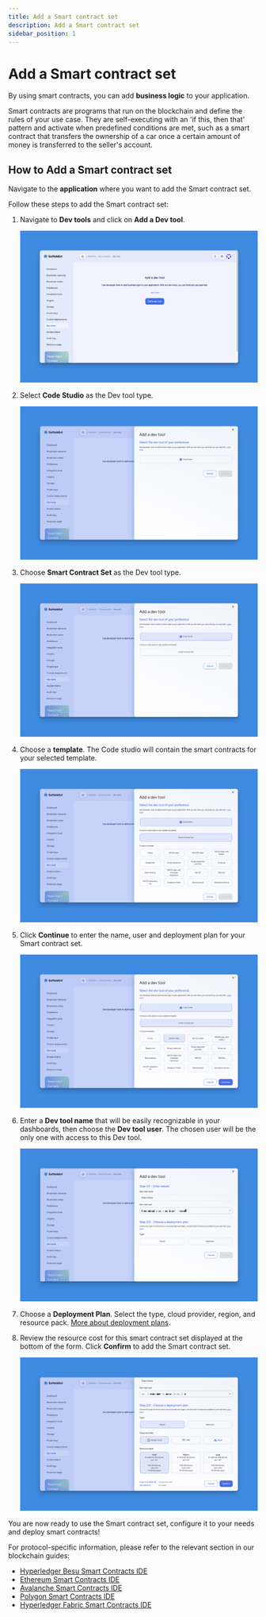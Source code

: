 ```yaml
---
title: Add a Smart contract set
description: Add a Smart contract set
sidebar_position: 1
---
```


# Add a Smart contract set

By using smart contracts, you can add **business logic** to your application.

Smart contracts are programs that run on the blockchain and define the rules of your use case. They are self-executing with an 'if this, then that' pattern and activate when predefined conditions are met, such as a smart contract that transfers the ownership of a car once a certain amount of money is transferred to the seller's account.

## How to Add a Smart contract set

Navigate to the **application** where you want to add the Smart contract set.

Follow these steps to add the Smart contract set:

1. Navigate to **Dev tools** and click on **Add a Dev tool**.

   ![Dev tools](../../../../../static/img/smart-contract-sets/empty-dev-tools.png)

2. Select **Code Studio** as the Dev tool type.

   ![Select Code Studio](../../../../../static/img/smart-contract-sets/select-code-studio.png)

3. Choose **Smart Contract Set** as the Dev tool type.

   ![Select Smart contract set](../../../../../static/img/smart-contract-sets/select-smart-contract-set.png)

4. Choose a **template**. The Code studio will contain the smart contracts for your selected template.

   ![Select template](../../../../../static/img/smart-contract-sets/select-template.png)

5. Click **Continue** to enter the name, user and deployment plan for your Smart contract set.

   ![Click Continue](../../../../../static/img/smart-contract-sets/click-continue.png)

6. Enter a **Dev tool name** that will be easily recognizable in your dashboards, then choose the **Dev tool user**. The chosen user will be the only one with access to this Dev tool.

   ![Enter name and user](../../../../../static/img/smart-contract-sets/enter-name-user.png)

7. Choose a **Deployment Plan**. Select the type, cloud provider, region, and resource pack. [More about deployment plans](/docs/launch-platform/managed-cloud-deployment/13_deployment-plans.md).
8. Review the resource cost for this smart contract set displayed at the bottom of the form. Click **Confirm** to add the Smart contract set.

   ![Confirm](../../../../../static/img/smart-contract-sets/confirm.png)

You are now ready to use the Smart contract set, configure it to your needs and deploy smart contracts!

For protocol-specific information, please refer to the relevant section in our blockchain guides:

- [Hyperledger Besu Smart Contracts IDE](/docs/blockchain-guides/1_Hyperledger-Besu/6_enterprise-ethereum-integration-tools.md)
- [Ethereum Smart Contracts IDE](/docs/blockchain-guides/0_Ethereum/5_ethereum-integration-tools.md)
- [Avalanche Smart Contracts IDE](/docs/blockchain-guides/2_Avalanche/5_avalanche-integration-tools.md)
- [Polygon Smart Contracts IDE](/docs/blockchain-guides/4_Polygon/5_polygon-integration-tools.md)
- [Hyperledger Fabric Smart Contracts IDE](/docs/blockchain-guides/5_Hyperledger-Fabric/6_hyperledger-fabric-integration-tools.md)
